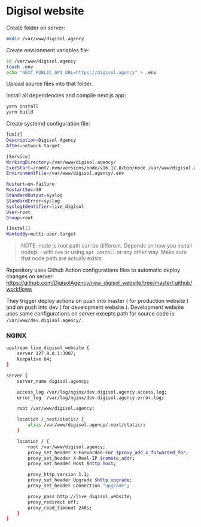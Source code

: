 # Digisol website

Create folder on server:

```bash
mkdir /var/www/digisol.agency
```

Create environment variables file:

```bash
cd /var/www/digisol.agency
touch .env
echo "NEXT_PUBLIC_API_URL=https://digisol.agency" > .env
```

Upload source files into that folder.

Install all dependencies and compile next js app:

```bash
yarn install
yarn build
```

Create systemd configuration file:

```bash
[Unit]
Description=Digisol Agency
After=network.target

[Service]
WorkingDirectory=/var/www/digisol.agency/
ExecStart=/root/.nvm/versions/node/v16.17.0/bin/node /var/www/digisol.agency/node_modules/next/dist/bin/next start -p 3007
EnvironmentFile=/var/www/digisol.agency/.env

Restart=on-failure
RestartSec=10
StandardOutput=syslog
StandardError=syslog
SyslogIdentifier=live_digisol
User=root
Group=root

[Install]
WantedBy=multi-user.target
```

>NOTE: node js root path can be different. Depends on how you install nodejs - with `nvm` or using `apt install` or any other way. Make sure that node path are actualy exists.

Repository uses Github Action configurations files to automatic deploy changes on server:
https://github.com/DigisolAgency/new_digisol_website/tree/master/.github/workflows

They trigger deploy actions on push into master ( for production website ) and on push into dev ( for development website ). Development website uses same configurations on server excepts path for source code is `/var/www/dev.digisol.agency/`.

### NGINX

```bash
upstream live_digisol_website {
    server 127.0.0.1:3007;
    keepalive 64;
}

server {
    server_name digisol.agency;

    access_log /var/log/nginx/dev.digisol.agency.access.log;
    error_log  /var/log/nginx/dev.digisol.agency.error.log;

    root /var/www/digisol.agency;

    location /_next/static/ {
        alias /var/www/digisol.agency/.next/static/;
    }

    location / {
        root /var/www/digisol.agency;
        proxy_set_header X-Forwarded-For $proxy_add_x_forwarded_for;
        proxy_set_header X-Real-IP $remote_addr;
        proxy_set_header Host $http_host;

        proxy_http_version 1.1;
        proxy_set_header Upgrade $http_upgrade;
        proxy_set_header Connection "upgrade";

        proxy_pass http://live_digisol_website;
        proxy_redirect off;
        proxy_read_timeout 240s;
    }
}
```
